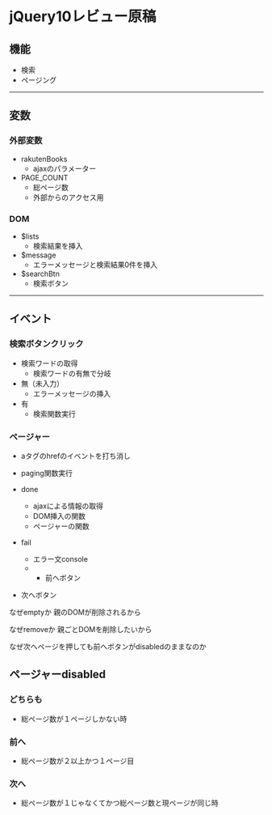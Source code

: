 # jQuery10レビュー原稿

## 機能
- 検索
- ページング

---

## 変数
### 外部変数
- rakutenBooks
  - ajaxのパラメーター
- PAGE_COUNT
  - 総ページ数
  - 外部からのアクセス用

### DOM
- $lists
  - 検索結果を挿入
- $message
  - エラーメッセージと検索結果0件を挿入
- $searchBtn
  - 検索ボタン

---

## イベント
### 検索ボタンクリック
- 検索ワードの取得
  - 検索ワードの有無で分岐
- 無（未入力）
  - エラーメッセージの挿入
- 有
  - 検索関数実行

### ページャー
- aタグのhrefのイベントを打ち消し
- paging関数実行





- done
  - ajaxによる情報の取得
  - DOM挿入の関数
  - ページャーの関数
- fail
  - エラー文console
  - - 前へボタン
- 次へボタン

なぜemptyか
親のDOMが削除されるから

なぜremoveか
親ごとDOMを削除したいから

なぜ次へページを押しても前へボタンがdisabledのままなのか

## ページャーdisabled

### どちらも
- 総ページ数が１ページしかない時

### 前へ
- 総ページ数が２以上かつ１ページ目

### 次へ
- 総ページ数が１じゃなくてかつ総ページ数と現ページが同じ時